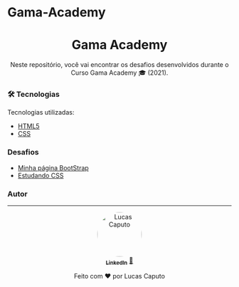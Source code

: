 # Gama-Academy
<h1 align="center">
    Gama Academy
</h1>

<p align="center">Neste repositório, você vai encontrar os desafios desenvolvidos durante o<br/>Curso Gama Academy 🎓 (2021). <br/></p>

### 🛠 Tecnologias

Tecnologias utilizadas:

- [HTML5](https://developer.mozilla.org/pt-BR/docs/Web/HTML/HTML5)
- [CSS](https://developer.mozilla.org/pt-BR/docs/Web/CSS)

### Desafios

- [Minha página BootStrap](https://lucascaputo-bootstrap.netlify.app/)
- [Estudando CSS](https://lucascaputo-css.netlify.app/)

### Autor
---

<div align="center">
<a href="https://www.linkedin.com/in/lucascaputo/">
 <img style="border-radius: 50%" src="https://avatars2.githubusercontent.com/u/51523433?s=460&u=b484a77c22f9ff70c975e242ae41fabdce39c780&v=4" width="100px;" alt="Lucas Caputo"/>
 <br />
 <sub><b>LinkedIn</b></sub></a> <a href="https://www.linkedin.com/in/lucascaputo/" title="LinkedIn">🚀</a>

Feito com ❤️ por Lucas Caputo 
</div>

